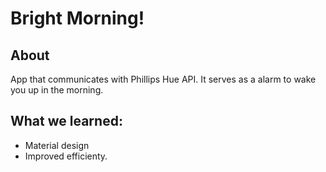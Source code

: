 # Bright Morning!
## About
App that communicates with Phillips Hue API. It serves as a alarm to wake you up in the morning.
## What we learned:
- Material design
- Improved efficienty.

